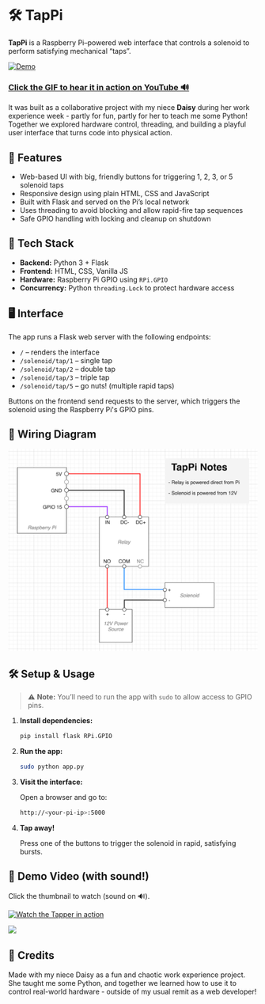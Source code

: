 # 🛠️ TapPi 

**TapPi** is a Raspberry Pi–powered web interface that controls a solenoid to perform satisfying mechanical “taps”.


[![Demo](/demo/tappi_demo_small.gif)](https://youtu.be/zqcNg0sHBC4)

### [Click the GIF to **hear it in action** on YouTube 🔊](https://youtu.be/zqcNg0sHBC4)


It was built as a collaborative project with my niece **Daisy** during her work experience week - partly for fun, partly for her to teach me some Python! Together we explored hardware control, threading, and building a playful user interface that turns code into physical action.

## 🚀 Features

- Web-based UI with big, friendly buttons for triggering 1, 2, 3, or 5 solenoid taps
- Responsive design using plain HTML, CSS and JavaScript
- Built with Flask and served on the Pi’s local network
- Uses threading to avoid blocking and allow rapid-fire tap sequences
- Safe GPIO handling with locking and cleanup on shutdown

## 🧰 Tech Stack

- **Backend:** Python 3 + Flask
- **Frontend:** HTML, CSS, Vanilla JS
- **Hardware:** Raspberry Pi GPIO using `RPi.GPIO`
- **Concurrency:** Python `threading.Lock` to protect hardware access

## 🖥️ Interface

The app runs a Flask web server with the following endpoints:

- `/` – renders the interface
- `/solenoid/tap/1` – single tap
- `/solenoid/tap/2` – double tap
- `/solenoid/tap/3` – triple tap
- `/solenoid/tap/5` – go nuts! (multiple rapid taps)

Buttons on the frontend send requests to the server, which triggers the solenoid using the Raspberry Pi's GPIO pins.

## 🔌 Wiring Diagram


![Wiring diagram for Tappi Raspberry Pi solenoid relay setup](https://raw.githubusercontent.com/jbhall4291/tapPi/refs/heads/main/wiring_diagrams/Tappi_wiring_diagram.png)


## 🛠️ Setup & Usage

> ⚠️ **Note:** You’ll need to run the app with `sudo` to allow access to GPIO pins.

1. **Install dependencies:**

   ```bash
   pip install flask RPi.GPIO

2. **Run the app:**
  
   ```bash
   sudo python app.py

3. **Visit the interface:**

      Open a browser and go to:
   
    ```bash
    http://<your-pi-ip>:5000

4. **Tap away!**
   
      Press one of the buttons to trigger the solenoid in rapid, satisfying bursts.






## 🎥 Demo Video (with sound!)

Click the thumbnail to watch (sound on 🔊).

[![Watch the Tapper in action](https://img.youtube.com/vi/zqcNg0sHBC4/0.jpg)](https://youtu.be/zqcNg0sHBC4)


<img src="demo/tappi_screenshot.png" width="300">

## 🤝 Credits
Made with my niece Daisy as a fun and chaotic work experience project. She taught me some Python, and together we learned how to use it to control real-world hardware - outside of my usual remit as a web developer!
